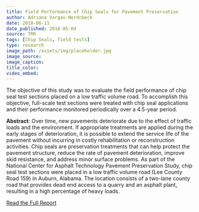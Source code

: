 ```yaml
---
title: Field Performance of Chip Seals for Pavement Preservation
author: Adriana Vargas-Nordcbeck
date: 2018-06-11
date_published: 2018-05-04
source: TRR
tags: [Chip Seals, field tests]
type: research
image_path: /assets/img/placeholder.jpg
image_source:
image_caption:
title_color:
video_embed:
---
```

The objective of this study was to evaluate the field performance of chip seal test sections placed on a low traffic volume road. To accomplish this objective, full-scale test sections were treated with chip seal applications and their performance monitored periodically over a 4.5-year period.
<!--more-->

**Abstract**: Over time, new pavements deteriorate due to the effect of traffic loads and the environment. If appropriate treatments are applied during the early stages of deterioration, it is possible to extend the service life of the pavement without incurring in costly rehabilitation or reconstruction activities. Chip seals are preservation treatments that can help protect the pavement structure, reduce the rate of pavement deterioration, improve skid resistance, and address minor surface problems. As part of the National Center for Asphalt Technology Pavement Preservation Study, chip seal test sections were placed in a low traffic volume road (Lee County Road 159) in Auburn, Alabama. The location consists of a two-lane county road that provides dead end access to a quarry and an asphalt plant, resulting in a high percentage of heavy loads.

[Read the Full Report](http://journals.sagepub.com/doi/full/10.1177/0361198118768531 "Field Performance of Chip Seals for Pavement Preservation")
